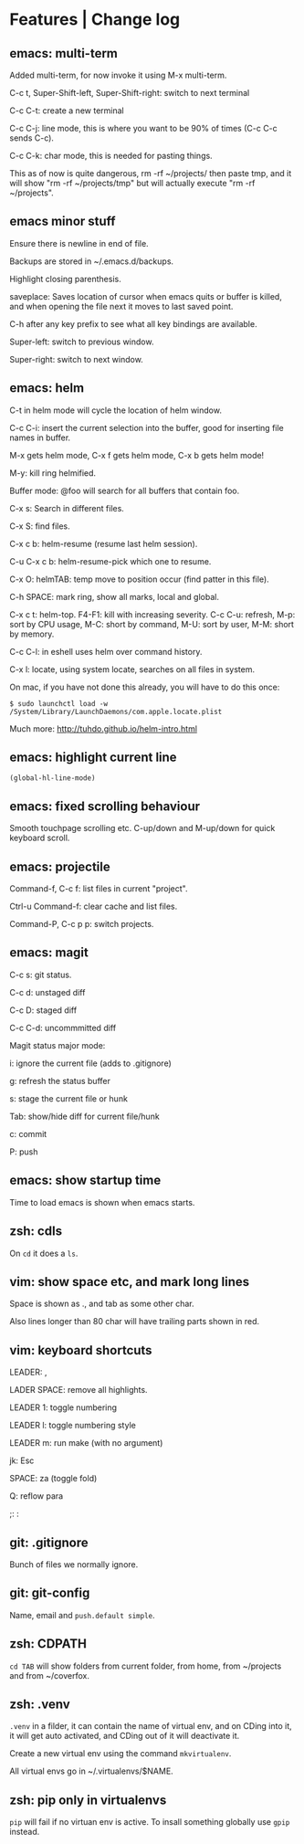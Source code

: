 Features | Change log
=====================

emacs: multi-term
-----------------

Added multi-term, for now invoke it using M-x multi-term.

C-c t, Super-Shift-left, Super-Shift-right: switch to next terminal

C-c C-t: create a new terminal

C-c C-j: line mode, this is where you want to be 90% of times (C-c C-c sends
C-c).

C-c C-k: char mode, this is needed for pasting things.

This as of now is quite dangerous, rm -rf ~/projects/ then paste tmp, and it
will show "rm -rf ~/projects/tmp" but will actually execute "rm -rf
~/projects".


emacs minor stuff
------------------

Ensure there is newline in end of file.

Backups are stored in ~/.emacs.d/backups.

Highlight closing parenthesis.

saveplace: Saves location of cursor when emacs quits or buffer is killed, and
when opening the file next it moves to last saved point.

C-h after any key prefix to see what all key bindings are available.

Super-left: switch to previous window.

Super-right: switch to next window.

emacs: helm
-----------

C-t in helm mode will cycle the location of helm window.

C-c C-i: insert the current selection into the buffer, good for inserting file
names in buffer.

M-x gets helm mode, C-x f gets helm mode, C-x b gets helm mode!

M-y: kill ring helmified.

Buffer mode: @foo will search for all buffers that contain foo.

C-x s: Search in different files.

C-x S: find files.

C-x c b: helm-resume (resume last helm session).

C-u C-x c b: helm-resume-pick which one to resume.

C-x O: helmTAB: temp move to position occur (find patter in this file).

C-h SPACE: mark ring, show all marks, local and global.

C-x c t: helm-top. F4-F1: kill with increasing severity. C-c C-u:
refresh, M-p: sort by CPU usage, M-C: short by command, M-U: sort by
user, M-M: short by memory.

C-c C-l: in eshell uses helm over command history.

C-x l: locate, using system locate, searches on all files in system.

On mac, if you have not done this already, you will have to do this once:

```shell
$ sudo launchctl load -w /System/Library/LaunchDaemons/com.apple.locate.plist
```

Much more: http://tuhdo.github.io/helm-intro.html

emacs: highlight current line
-----------------------------

```elisp
(global-hl-line-mode)
```

emacs: fixed scrolling behaviour
--------------------------------

Smooth touchpage scrolling etc. C-up/down and M-up/down for quick keyboard
scroll.

emacs: projectile
-----------------

Command-f, C-c f: list files in current "project".

Ctrl-u Command-f: clear cache and list files.

Command-P, C-c p p: switch projects.

emacs: magit
------------

C-c s: git status.

C-c d: unstaged diff

C-c D: staged diff

C-c C-d: uncommmitted diff

Magit status major mode:

i: ignore the current file (adds to .gitignore)

g: refresh the status buffer

s: stage the current file or hunk

Tab: show/hide diff for current file/hunk

c: commit

P: push

emacs: show startup time
------------------------

Time to load emacs is shown when emacs starts.

zsh: cdls
---------

On `cd` it does a `ls`.

vim: show space etc, and mark long lines
----------------------------------------

Space is shown as ., and tab as some other char.

Also lines longer than 80 char will have trailing parts shown in red.

vim: keyboard shortcuts
---------------------

LEADER: ,

LADER SPACE: remove all highlights.

LEADER 1: toggle numbering

LEADER l: toggle numbering style

LEADER m: run make (with no argument)

jk: Esc

SPACE: za (toggle fold)

Q: reflow para

;: :

git: .gitignore
---------------

Bunch of files we normally ignore.

git: git-config
---------------

Name, email and `push.default simple`.

zsh: CDPATH
-----------

`cd TAB` will show folders from current folder, from home, from ~/projects
and from ~/coverfox.

zsh: .venv
----------

`.venv` in a filder, it can contain the name of virtual env, and
on CDing into it, it will get auto activated, and CDing out of it will
deactivate it.

Create a new virtual env using the command `mkvirtualenv`.

All virtual envs go in ~/.virtualenvs/$NAME.

zsh: pip only in virtualenvs
----------------------------

`pip` will fail if no virtuan env is active. To insall something globally
use `gpip` instead.
